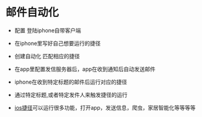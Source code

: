 # 邮件自动化

* 配置 登陆iphone自带客户端
* 在iphone里写好自己想要运行的捷径
* 创建自动化 匹配相应的捷径
* 在app里配置发信服务器后，app在收到通知后自动发送邮件
* iphone在收到特定标题的邮件后运行对应的捷径

* 通过特定标题,或者特定发件人来触发捷径的运行
* [ios捷径](https://support.apple.com/zh-cn/guide/shortcuts/apdf22b0444c/2.0/ios/12.0)可以运行很多功能，打开app，发送信息，爬虫，家居智能化等等等等 

